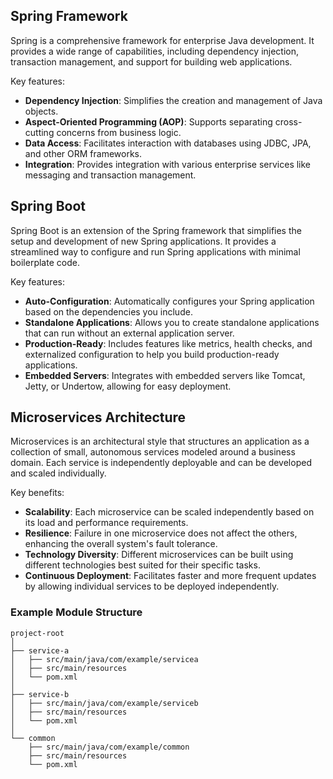 ## Spring Framework
Spring is a comprehensive framework for enterprise Java development. It provides a wide range of capabilities, including dependency injection, transaction management, and support for building web applications.

Key features:
- **Dependency Injection**: Simplifies the creation and management of Java objects.
- **Aspect-Oriented Programming (AOP)**: Supports separating cross-cutting concerns from business logic.
- **Data Access**: Facilitates interaction with databases using JDBC, JPA, and other ORM frameworks.
- **Integration**: Provides integration with various enterprise services like messaging and transaction management.

## Spring Boot
Spring Boot is an extension of the Spring framework that simplifies the setup and development of new Spring applications. It provides a streamlined way to configure and run Spring applications with minimal boilerplate code.

Key features:
- **Auto-Configuration**: Automatically configures your Spring application based on the dependencies you include.
- **Standalone Applications**: Allows you to create standalone applications that can run without an external application server.
- **Production-Ready**: Includes features like metrics, health checks, and externalized configuration to help you build production-ready applications.
- **Embedded Servers**: Integrates with embedded servers like Tomcat, Jetty, or Undertow, allowing for easy deployment.

## Microservices Architecture
Microservices is an architectural style that structures an application as a collection of small, autonomous services modeled around a business domain. Each service is independently deployable and can be developed and scaled individually.

Key benefits:
- **Scalability**: Each microservice can be scaled independently based on its load and performance requirements.
- **Resilience**: Failure in one microservice does not affect the others, enhancing the overall system's fault tolerance.
- **Technology Diversity**: Different microservices can be built using different technologies best suited for their specific tasks.
- **Continuous Deployment**: Facilitates faster and more frequent updates by allowing individual services to be deployed independently.



### Example Module Structure
```
project-root
│
├── service-a
│   ├── src/main/java/com/example/servicea
│   ├── src/main/resources
│   └── pom.xml
│
├── service-b
│   ├── src/main/java/com/example/serviceb
│   ├── src/main/resources
│   └── pom.xml
│
└── common
    ├── src/main/java/com/example/common
    ├── src/main/resources
    └── pom.xml




 
